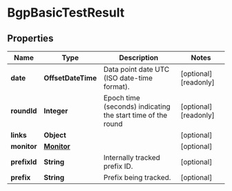 

# BgpBasicTestResult


## Properties

| Name | Type | Description | Notes |
|------------ | ------------- | ------------- | -------------|
|**date** | **OffsetDateTime** | Data point date UTC (ISO date-time format). |  [optional] [readonly] |
|**roundId** | **Integer** | Epoch time (seconds) indicating the start time of the round |  [optional] [readonly] |
|**links** | **Object** |  |  [optional] |
|**monitor** | [**Monitor**](Monitor.md) |  |  [optional] |
|**prefixId** | **String** | Internally tracked prefix ID. |  [optional] |
|**prefix** | **String** | Prefix being tracked. |  [optional] |



